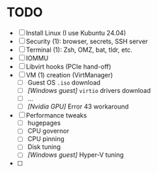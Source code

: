# TODO

- [ ] Install Linux (I use Kubuntu 24.04)
- [ ] Security (1): browser, secrets, SSH server
- [ ] Terminal (1): Zsh, OMZ, bat, tldr, etc.
- [ ] IOMMU
- [ ] Libvirt hooks (PCIe hand-off)
- [ ] VM (1) creation (VirtManager)
    - [ ] Guest OS `.iso` download
    - [ ] *\[Windows guest\]* `virtio` drivers download
    - [ ] …
    - [ ] *\[Nvidia GPU\]* Error 43 workaround
- [ ] Performance tweaks
    - [ ] hugepages
    - [ ] CPU governor
    - [ ] CPU pinning
    - [ ] Disk tuning
    - [ ] *\[Windows guest\]* Hyper-V tuning
- [ ] 
